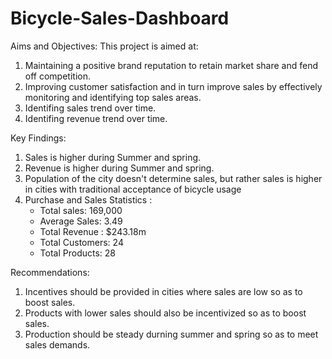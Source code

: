 # Bicycle-Sales-Dashboard
Aims and Objectives: This project is aimed at: 
1. Maintaining a positive brand reputation to retain market share and fend off competition.
2. Improving customer satisfaction and in turn improve sales by effectively monitoring and identifying top sales areas.
3. Identifing sales trend over time.
4. Identifing revenue trend over time.

Key Findings:
1. Sales is higher during Summer and spring.
2. Revenue is higher during Summer and spring.
3. Population of the city doesn't determine sales, but rather sales is higher in cities with traditional acceptance of bicycle usage
4. Purchase and Sales Statistics :
   - Total sales: 169,000
   - Average Sales: 3.49
   - Total Revenue : $243.18m
   - Total Customers: 24
   - Total Products: 28

Recommendations:
1. Incentives should be provided in cities where sales are low so as to boost sales.
2. Products with lower sales should also be incentivized so as to boost sales.
3. Production should be steady durning summer and spring so as to meet sales demands.



